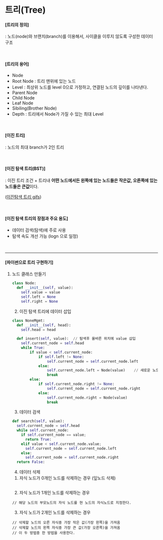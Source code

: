 # 트리(Tree)

#### [트리의 정의]

: 노드(node)와 브랜치(branch)를 이용해서, 사이클을 이루지 않도록 구성한 데이터 구조

<br>

#### [트리의 용어]

- Node
- Root Node : 트리 맨위에 있는 노드
- Level : 최상위 노드를 level 0으로 가정하고, 연결된 노드의 깊이를 나타낸다.
- Parent Node
- Child Node
- Leaf Node
- Sibiling(Brother Node)
- Depth : 트리에서 Node가 가질 수 있는 최대 Level

<br>

#### [이진 트리]

: 노드의 최대 branch가 2인 트리

<br>

#### [이진 탐색 트리(BST)]

: 이진 트리 조건 + 트리내 **어떤 노드에서든 왼쪽에 있는 노드들은 작은값, 오른쪽에 있는 노드들은 큰값**이다.

  ([이진탐색 트리 gifs](https://www.mathwarehouse.com/programming/gifs/binary-search-tree.php))

<br>

#### [이진 탐색 트리의 장점과 주요 용도]

- 데이터 검색(탐색)에 주로 사용
- 탐색 속도 개선 가능 (logn 으로 일정) 

<br>

----------------

#### [파이썬으로 트리 구현하기]

 1. 노드 클래스 만들기

    ```python
    class Node:
      def __init__(self, value):
      	self.value = value
      	self.left = None
      	self.right = None
    ```

	2. 이진 탐색 트리에 데이터 삽입

    ```python
    class NoneMgmt:
      def __init__(self, head):
      	self.head = head
      	
      def insert(self, value):  // 탐색후 올바른 위치에 value 삽입
      	self.current_node = self.head
      	while True:
      		if value < self.current_node:
                if self.left != None:
                    self.current_node = self.current_node.left
                else:
                    self.current_node.left = Node(value)    // 새로운 노드 생성
                    break
            else:
                if self.current_node.right != None:
                    self.current_node = self.current_node.right
                else:
                    self.current_node.right = Node(value)
                    break
    ```

	3. 데이터 검색

    ```python
    def search(self, value):
      self.current_node = self.head
      while self.current_node:
        if self.current_node == value;
          return True:
        elif value < self.current_node.value;
          self.current_node = self.current_node.left
        else:
          self.current_node = self.current_node.right
      return False:
    ```

	4. 데이터 삭제

    1) 자식 노드가 0개인 노드를 삭제하는 경우 (잎노드 삭제)

    ```
    
    ```

    2) 자식 노드가 1개인 노드를 삭제하는 경우

    ```
    // 해당 노드의 부모노드의 자식 노드를 현 노드의 자식노드로 지정한다.
    ```

    3) 자식 노드가 2개인 노드를 삭제하는 경우

    ```
    // 삭제할 노드의 오른 자식중 가장 작은 값(가장 왼쪽)을 가져옴
    // 삭제할 노드의 왼쪽 자식중 가장 큰 값(가장 오른쪽)을 가져옴
    // 이 두 방법중 한 방법을 사용한다.
    ```

    

    